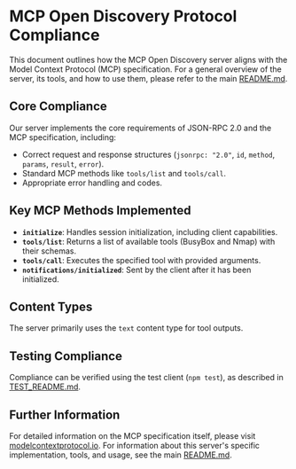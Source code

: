 # MCP Open Discovery Protocol Compliance

This document outlines how the MCP Open Discovery server aligns with the Model Context Protocol (MCP) specification. For a general overview of the server, its tools, and how to use them, please refer to the main [README.md](../README.md).

## Core Compliance

Our server implements the core requirements of JSON-RPC 2.0 and the MCP specification, including:

- Correct request and response structures (`jsonrpc: "2.0"`, `id`, `method`, `params`, `result`, `error`).
- Standard MCP methods like `tools/list` and `tools/call`.
- Appropriate error handling and codes.

## Key MCP Methods Implemented

- **`initialize`**: Handles session initialization, including client capabilities.
- **`tools/list`**: Returns a list of available tools (BusyBox and Nmap) with their schemas.
- **`tools/call`**: Executes the specified tool with provided arguments.
- **`notifications/initialized`**: Sent by the client after it has been initialized.

## Content Types

The server primarily uses the `text` content type for tool outputs.

## Testing Compliance

Compliance can be verified using the test client (`npm test`), as described in [TEST_README.md](./TEST_README.md).

## Further Information

For detailed information on the MCP specification itself, please visit [modelcontextprotocol.io](https://modelcontextprotocol.io). For information about this server's specific implementation, tools, and usage, see the main [README.md](../README.md).
